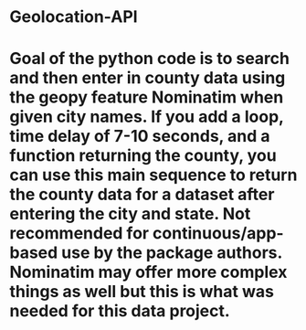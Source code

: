 # Geolocation-API
# Goal of the python code is to search and then enter in county data using the geopy feature Nominatim when given city names. If you add a loop, time delay of 7-10 seconds, and a function returning the county, you can use this main sequence to return the county data for a dataset after entering the city and state. Not recommended for continuous/app-based use by the package authors. Nominatim may offer more complex things as well but this is what was needed for this data project.
